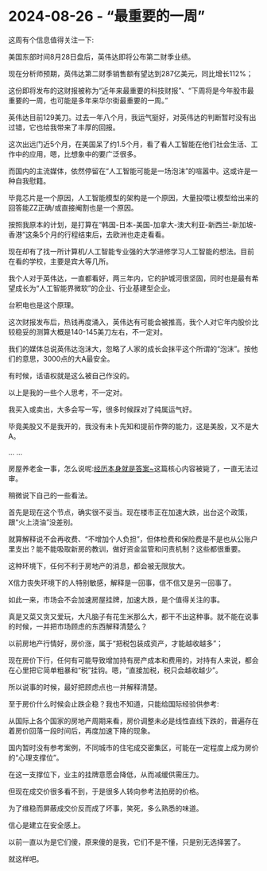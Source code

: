 # 2024-08-26 - “最重要的一周”

这周有个信息值得关注一下:

美国东部时间8月28日盘后，英伟达即将公布第二财季业绩。

现在分析师预期，英伟达第二财季销售额有望达到287亿美元，同比增长112%；

这份即将发布的这财报被称为“近年来最重要的科技财报”、“下周将是今年股市最重要的一周，也可能是多年来华尔街最重要的一周。”

英伟达目前129美刀。过去一年八个月，我运气挺好，对英伟达的判断暂时没有出过错，它也给我带来了丰厚的回报。

这次出远门近5个月，在美国呆了约1.5个月，看了看人工智能在他们社会生活、工作中的应用，嗯，比想象中的要广泛很多。

而国内的主流媒体，依然停留在“人工智能可能是一场泡沫”的喧嚣中。这或许是一种自我慰籍。

毕竟芯片是一个原因，人工智能模型的架构是一个原因，大量投喂让模型给出来的回答能ZZ正确/或直接阉割也是一个原因。

按照我原本的计划，是打算在“韩国-日本-美国-加拿大-澳大利亚-新西兰-新加坡-香港”这条5个月的行程结束后，去欧洲也走走看看。

现在却有了找一所计算机/人工智能专业强的大学进修学习人工智能的想法。目前在看的学校，主要是宾大等几所。

我个人对于英伟达，一直都看好，两三年内，它的护城河很坚固，同时也是最有希望成长为“人工智能界微软”的企业、行业基建型企业。

台积电也是这个原理。

这次财报发布后，热钱再度涌入，英伟达有可能会被推高，我个人对它年内股价比较稳妥的测算大概是140-145美刀左右，不一定对。

我们的媒体总说英伟达泡沫大，忽略了人家的成长会抹平这个所谓的“泡沫”。按他们的意思，3000点的大A最安全。

有时候，话语权就是这么被自己作没的。

以上是我的一些个人思考，不一定对。

我买入或卖出，大多会写一写，很多时候踩对了纯属运气好。

毕竟美股又不是我开的，我没有未卜先知和提前作弊的能力，这是美股，又不是大A。

… …

房屋养老金一事，怎么说呢:[经历本身就是答案~](https://mp.weixin.qq.com/s?__biz=Mzg2OTkwNzE4MA==&mid=2247492745&idx=1&sn=677d1ca0a9657e68f16991438f7088d8&scene=21#wechat_redirect)这篇核心内容被毙了，一直无法过审。

稍微说下自己的一些看法。

首先是现在这个节点，确实很不妥当。现在楼市正在加速大跌，出台这个政策，跟“火上浇油”没差别。

就算解释说不会再收费、“不增加个人负担”，但体检费和保险费是不是也从公账户里支出？能不能吸取新房的教训，做好资金监管和问责机制？这些都很重要。

这种环境下，任何不利于房地产的消息，都会被无限放大。

X信力丧失环境下的人特别敏感，解释是一回事，信不信又是另一回事了。

如此一来，市场会不会加速房屋挂牌，加速大跌，是个值得关注的事。

真是又菜又贪又爱玩，大凡脑子有花生米那么大，都干不出这种事。就不能在说事的时候，一并把市场顾虑的东西解释清楚么？

以前房地产行情好，房价涨，属于“把税包装成资产，才能越收越多”；

现在房价下行，任何有可能导致增加持有房产成本和费用的，对持有人来说，都会在心里把它简单粗暴和“税”挂钩。嗯，“直接加税，税只会越收越少”。

所以说事的时候，最好把顾虑点也一并解释清楚。

至于房价什么时候会止跌企稳？我也不知道，只能给国际经验供参考:

从国际上各个国家的房地产周期来看，房价调整未必是线性直线下跌的，普遍存在着房价回落一段时间后，再度加速下降的现象。

国内暂时没有参考案例，不同城市的住宅成交密集区，可能在一定程度上成为房价的“心理支撑位”。

在这一支撑位下，业主的挂牌意愿会降低，从而减缓供需压力。

但现在成交价很多看不到，于是很多人转向参考法拍房的价格。

为了维稳而屏蔽成交价反而成了坏事，笑死，多么熟悉的味道。

信心是建立在安全感上。

以前一直以为是它们傻，原来傻的是我，它们不是不懂，只是别无选择罢了。

就这样吧。